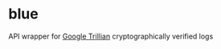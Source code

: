 # blue
API wrapper for [Google Trillian](https://github.com/google/trillian) cryptographically verified logs

